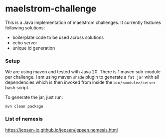 # maelstrom-challenge

This is a Java implementation of maelstrom challenges.
It currently features following solutions:
- boilerplate code to be used across solutions
- echo server
- unique id generation

### Setup
We are using maven and tested with Java 20.
There is 1 maven sub-module per challenge.
I am using maven `shade` plugin to generate a `fat jar` with all dependencies which is then invoked from 
inside the `bin/<module>/server` bash script.

To generate the jar, just run:
```
mvn clean package
```

### List of nemesis
https://jepsen-io.github.io/jepsen/jepsen.nemesis.html


